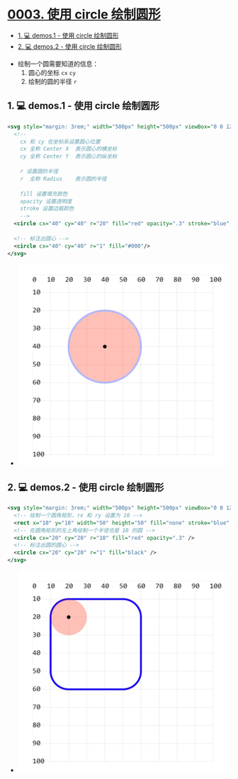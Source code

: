 # [0003. 使用 circle 绘制圆形](https://github.com/Tdahuyou/svg/tree/main/0003.%20%E4%BD%BF%E7%94%A8%20circle%20%E7%BB%98%E5%88%B6%E5%9C%86%E5%BD%A2)

<!-- region:toc -->
- [1. 💻 demos.1 - 使用 circle 绘制圆形](#1--demos1---使用-circle-绘制圆形)
- [2. 💻 demos.2 - 使用 circle 绘制圆形](#2--demos2---使用-circle-绘制圆形)
<!-- endregion:toc -->
- 绘制一个圆需要知道的信息：
  1. 圆心的坐标 `cx` `cy`
  2. 绘制的圆的半径 `r`

## 1. 💻 demos.1 - 使用 circle 绘制圆形

```xml
<svg style="margin: 3rem;" width="500px" height="500px" viewBox="0 0 120 120" xmlns="http://www.w3.org/2000/svg">
  <!--
    cx 和 cy 在坐标系设置圆心位置
    cx 全称 Center X  表示圆心的横坐标
    cy 全称 Center Y  表示圆心的纵坐标

    r 设置圆的半径
    r  全称 Radius    表示圆的半径

    fill 设置填充颜色
    opacity 设置透明度
    stroke 设置边框颜色
    -->
  <circle cx="40" cy="40" r="20" fill="red" opacity=".3" stroke="blue" />

  <!-- 标注出圆心 -->
  <circle cx="40" cy="40" r="1" fill="#000"/>
</svg>
```

- ![](assets/2024-12-09-16-51-39.png)

## 2. 💻 demos.2 - 使用 circle 绘制圆形

```xml
<svg style="margin: 3rem;" width="500px" height="500px" viewBox="0 0 120 120" xmlns="http://www.w3.org/2000/svg">
  <!-- 绘制一个圆角矩形，rx 和 ry 设置为 10 -->
  <rect x="10" y="10" width="50" height="50" fill="none" stroke="blue" rx="10" ry="10" />
  <!-- 在圆角矩形的左上角绘制一个半径也是 10 的圆 -->
  <circle cx="20" cy="20" r="10" fill="red" opacity=".3" />
  <!-- 标注出圆的圆心 -->
  <circle cx="20" cy="20" r="1" fill="black" />
</svg>
```

- ![](assets/2024-12-09-16-51-45.png)

